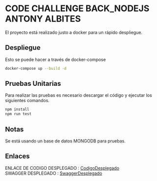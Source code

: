 # CODE CHALLENGE BACK_NODEJS  ANTONY ALBITES

El proyecto está realizado justo a docker para un rápido despliegue.

## Despliegue

Esto se puede hacer a través de docker-compose

```bash
docker-compose up --build -d
```


## Pruebas Unitarias

Para realizar las pruebas es necesario descargar el código y ejecutar los siguientes comandos.

```bash
npm install
npm run test
```

## Notas

Se está usando un base de datos MONGODB para pruebas.

## Enlaces

ENLACE DE CODIGO DESPLEGADO : [CodigoDesplegado](http://3.90.85.171/v1/api/users/getUsers) <br/>
SWAGGER DESPLEGADO : [SwaggerDesplegado](http://3.90.85.171/v1/api/swagger/)
